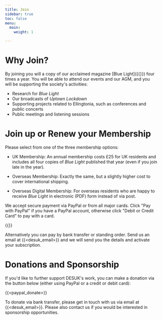```yaml
---
title: Join
sidebar: true
toc: false
menu:
  main:
    weight: 1

---
```

# Why Join?

By joining you will a copy of our acclaimed magazine [Blue Light]({{<relref blue_light>}}) four times a year. You will be able to attend our events and our AGM, and you will be supporting the society's activities:

* Research for *Blue Light*
* Our broadcasts of *Uptown Lockdown*
* Supporting projects related to Ellingtonia, such as conferences and public concerts
* Public meetings and listening sessions

# Join up or Renew your Membership

Please select from one of the three membership options:

* UK Membership: An annual membership costs £25 for UK residents and includes all four copies of *Blue Light* published that year (even if you join late in the year).

* Overseas Membership: Exactly the same, but a slightly higher cost to cover international shipping.

* Overseas Digital Membership: For overseas residents who are happy to receive *Blue Light* in electronic (PDF) form instead of via post.

We accept secure payment via PayPal or from all major cards. Click "Pay with PayPal" if you have a PayPal account, otherwise click "Debit or Credit Card" to pay with a card.

{{<paypal>}}

Alternatively you can pay by bank transfer or standing order. Send us an email at {{<desuk_email>}} and we will send you the details and activate your subscription.

# Donations and Sponsorship

If you'd like to further support DESUK's work, you can make a donation via the button below (either using PayPal or a credit or debit card):

{{<paypal_donate>}}

To donate via bank transfer, please get in touch with us via email at {{<desuk_email>}}. Please also contact us if you would be interested in sponsorship opportunities.

